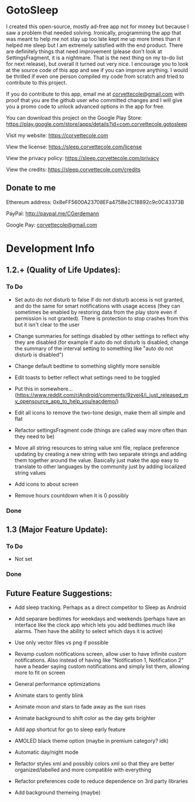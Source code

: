 # GotoSleep
I created this open-source, mostly ad-free app not for money but because I saw a problem that needed solving. Ironically, programming the app that was meant to help me not stay up too late kept me up more times than it helped me sleep but I am extremely satisfied with the end product. There are definitely things that need improvement (please don't look at SettingsFragment, it is a nightmare. That is the next thing on my to-do list for next release), but overall it turned out very nice. I encourage you to look at the source code of this app and see if you can improve anything. I would be thrilled if even one person compiled my code from scratch and tried to contribute to this project.

If you do contribute to this app, email me at corvettecole@gmail.com with proof that you are the github user who committed changes and I will give you a promo code to unlock advanced options in the app for free.

You can download this project on the Google Play Store: https://play.google.com/store/apps/details?id=com.corvettecole.gotosleep

Visit my website: https://corvettecole.com

View the license: https://sleep.corvettecole.com/license

View the privacy policy: https://sleep.corvettecole.com/privacy

View the credits: https://sleep.corvettecole.com/credits

## Donate to me

Ethereum address: 0x8eFF5600A23708EFa475Be2C18892c9c0C43373B

PayPal: http://paypal.me/CGerdemann

Google Pay: corvettecole@gmail.com


# Development Info
## 1.2.+ (Quality of Life Updates):
### To Do
- Set auto do not disturb to false if do not disturb access is not granted, and do the same for smart notifications with usage access (they can sometimes be enabled by restoring data from the play store even if permission is not granted). There is protection to stop crashes from this but it isn't clear to the user

- Change summaries for settings disabled by other settings to reflect why they are disabled (for example if auto do not disturb is disabled, change the summary of the interval setting to something like "auto do not disturb is disabled")

- Change default bedtime to something slightly more sensible

- Edit toasts to better reflect what settings need to be toggled

- Put this in somewhere... (https://www.reddit.com/r/Android/comments/9zvei4/i_just_released_my_opensource_app_to_help_you/eacdemo/)

- Edit all icons to remove the two-tone design, make them all simple and flat

- Refactor settingsFragment code (things are called way more often than they need to be)

- Move all string resources to string value xml file, replace preference updating by creating a new string with two separate strings and adding them together around the value. Basically just make the app easy to translate to other languages by the community just by adding localized string values

- Add icons to about screen

- Remove hours countdown when it is 0 possibly

### Done

## 1.3 (Major Feature Update):
### To Do
- Not set

### Done

## Future Feature Suggestions:
- Add sleep tracking. Perhaps as a direct competitor to Sleep as Android

- Add separare bedtimes for weekdays and weekends (perhaps have an interface like the clock app which lets you add bedtimes much like alarms. Then have the ability to select which days it is active)

- Use only vector files vs png if possible

- Revamp custom notifications screen, allow user to have infinite custom notifications. Also instead of having like "Notification 1, Notification 2" have a header saying custom notifications and simply list them, allowing more to fit on screen

- General performance optimizations

- Animate stars to gently blink

- Animate moon and stars to fade away as the sun rises

- Animate background to shift color as the day gets brighter

- Add app shortcut for go to sleep early feature

- AMOLED black theme option (maybe in premium category? idk)

- Automatic day/night mode

- Refactor styles xml and possibly colors xml so that they are better organized/labelled and more compatible with everything

- Refactor preferences code to reduce dependence on 3rd party libraries

- Add background themeing (maybe)

